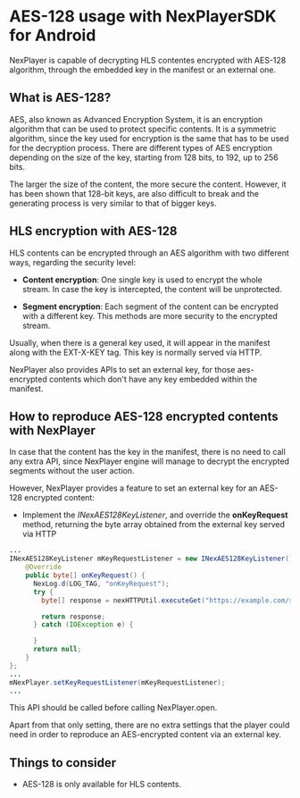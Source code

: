 # AES-128 usage with NexPlayerSDK for Android

NexPlayer is capable of decrypting HLS contentes encrypted with AES-128 algorithm, through the embedded key in the manifest or an external one.

## What is AES-128?

AES, also known as Advanced Encryption System, it is an encryption algorithm that can be used to protect specific contents. It is a symmetric algorithm, since the key used for encryption is the same that has to be used for the decryption process. There are different types of AES encryption depending on the size of the key, starting from 128 bits, to 192, up to 256 bits.

The larger the size of the content, the more secure the content. However, it has been shown that 128-bit keys, are also difficult to break and the generating process is very similar to that of bigger keys.

## HLS encryption with AES-128

HLS contents can be encrypted through an AES algorithm with two different ways, regarding the security level:

- **Content encryption**: One single key is used to encrypt the whole stream. In case the key is intercepted, the content will be unprotected.

- **Segment encryption**: Each segment of the content can be encrypted with a different key. This methods are more security to the encrypted stream.

Usually, when there is a general key used, it will appear in the manifest along with the EXT-X-KEY tag. This key is normally served via HTTP.

NexPlayer also provides APIs to set an external key, for those aes-encrypted contents which don't have any key embedded within the manifest.

## How to reproduce AES-128 encrypted contents with NexPlayer

In case that the content has the key in the manifest, there is no need to call any extra API, since NexPlayer engine will manage to decrypt the encrypted segments without the user action.

However, NexPlayer provides a feature to set an external key for an AES-128 encrypted content:

- Implement the *INexAES128KeyListener*, and override the **onKeyRequest** method, returning the byte array obtained from the external key served via HTTP

```java
...
INexAES128KeyListener mKeyRequestListener = new INexAES128KeyListener() {
    @Override
    public byte[] onKeyRequest() {
      NexLog.d(LOG_TAG, "onKeyRequest");
      try {
        byte[] response = nexHTTPUtil.executeGet("https://example.com/streaming.key");

        return response;
      } catch (IOException e) {

      }
      return null;
    }
};
...
mNexPlayer.setKeyRequestListener(mKeyRequestListener);
...
```

This API should be called before calling NexPlayer.open.

Apart from that only setting, there are no extra settings that the player could need in order to reproduce an AES-encrypted content via an external key.

## Things to consider

- AES-128 is only available for HLS contents.
